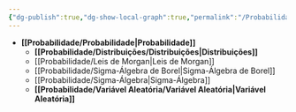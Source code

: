 ```yaml
---
{"dg-publish":true,"dg-show-local-graph":true,"permalink":"/Probabilidade/Probabilidade/","dgShowLocalGraph":true,"dgPassFrontmatter":true,"created":"2025-05-12T18:56:11.074-03:00"}
---
```





- **[[Probabilidade/Probabilidade\|Probabilidade]]**
	- **[[Probabilidade/Distribuições/Distribuições\|Distribuições]]**
	- [[Probabilidade/Leis de Morgan\|Leis de Morgan]]
	- [[Probabilidade/Sigma-Álgebra de Borel\|Sigma-Álgebra de Borel]]
	- [[Probabilidade/Sigma-Álgebra\|Sigma-Álgebra]]
	- **[[Probabilidade/Variável Aleatória/Variável Aleatória\|Variável Aleatória]]**


